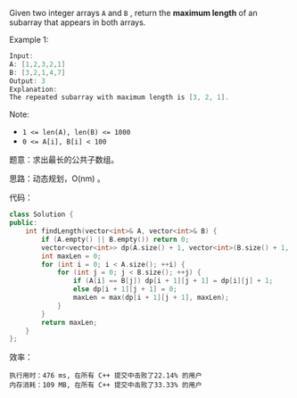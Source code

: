 Given two integer arrays `A` and `B` , return the **maximum length** of an subarray that appears in both arrays.

Example 1:
```cpp
Input:
A: [1,2,3,2,1]
B: [3,2,1,4,7]
Output: 3
Explanation: 
The repeated subarray with maximum length is [3, 2, 1].
```
Note:
-    `1 <= len(A), len(B) <= 1000`
-    `0 <= A[i], B[i] < 100`

题意：求出最长的公共子数组。

思路：动态规划，$\text{O(nm)}$ 。

代码：
```cpp
class Solution {
public:
    int findLength(vector<int>& A, vector<int>& B) {
        if (A.empty() || B.empty()) return 0;
        vector<vector<int>> dp(A.size() + 1, vector<int>(B.size() + 1, 0));
        int maxLen = 0;
        for (int i = 0; i < A.size(); ++i) {
            for (int j = 0; j < B.size(); ++j) { 
                if (A[i] == B[j]) dp[i + 1][j + 1] = dp[i][j] + 1;
                else dp[i + 1][j + 1] = 0; 
                maxLen = max(dp[i + 1][j + 1], maxLen);
            }
        } 
        return maxLen;
    }
};
```
效率：
```
执行用时：476 ms, 在所有 C++ 提交中击败了22.14% 的用户
内存消耗：109 MB, 在所有 C++ 提交中击败了33.33% 的用户
```
